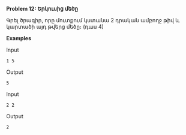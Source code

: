 **Problem 12: Երկուսից մեծը**

Գրել ծրագիր, որը մուտքում կստանա 2 դրական ամբողջ թիվ և կարտածի այդ թվերց մեծը։ (դաս 4)

**Examples**

Input
```
1 5
```

Output
```
5
```

Input
```
2 2
```

Output
```
2
```
